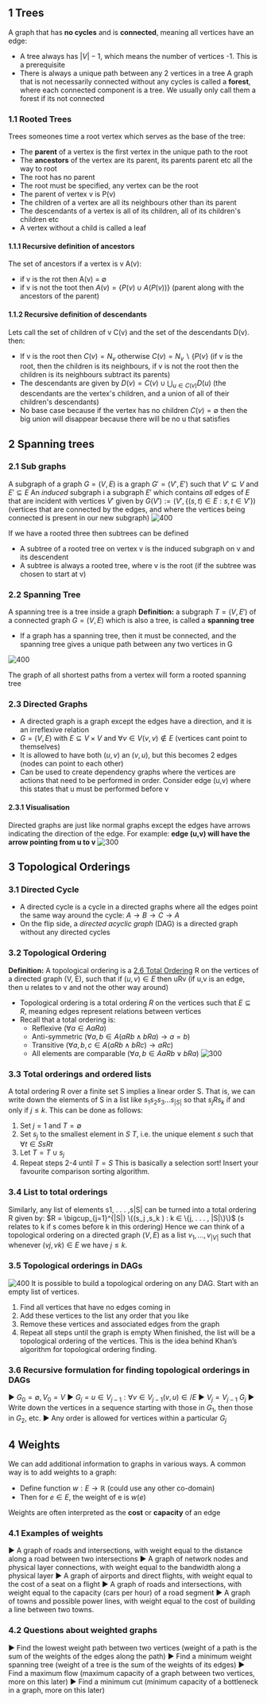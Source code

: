 
## 1 Trees
A graph that has **no cycles** and is **connected**, meaning all vertices have an edge:
- A tree always has $|V| - 1$, which means the number of vertices -1. This is a prerequisite 
- There is always a unique path between any 2 vertices in a tree
A graph that is not necessarily connected without any cycles is called a **forest**, where each connected component is a tree. We usually only call them a forest if its not connected

### 1.1 Rooted Trees
Trees someones time a root vertex which serves as the base of the tree:
- The **parent** of a vertex is the first vertex in the unique path to the root
- The **ancestors** of the vertex are its parent, its parents parent etc all the way to root
- The root has no parent
- The root must be specified, any vertex can be the root
- The parent of vertex v is P(v)
- The children of a vertex are all its neighbours other than its parent
- The descendants of a vertex is all of its children, all of its children's children etc
- A vertex without a child is called a leaf

#### 1.1.1 Recursive definition of ancestors
The set of ancestors if a vertex is v A(v):
- if v is the rot then A(v) = $\emptyset$
- if v is not the toot then $A(v) = \{P(v) \cup A(P(v))\}$ (parent along with the ancestors of the parent)

#### 1.1.2 Recursive definition of descendants
Lets call the set of children of v C(v) and the set of the descendants D(v). then:
- If v is the root then $C(v) = N_v$ otherwise $C(v) = N_v \backslash \{P(v\}$ (if v is the root, then the children is its neighbours, if v is not the root then the children is its neighbours subtract its parents)
- The descendants are given by $D(v) = C(v) \cup \bigcup_{u \in C(v)} D(u)$ (the descendants are the vertex's children, and a union of all of their children's descendants)
- No base case because if the vertex has no children $C(v) = \emptyset$ then the big union will disappear because there will be no u that satisfies

## 2 Spanning trees
### 2.1 Sub graphs
A subgraph of a graph $G = (V, E)$ is a graph $G' = (V', E')$ such that $V' \subseteq V$ and $E' \subseteq E$
An *induced* subgraph i a subgraph $E'$ which contains *all* edges of $E$ that are incident with vertices $V'$ given by $G(V') := (V', \{(s,t) \in E : s,t \in V'\})$ (vertices that are connected by the edges, and where the vertices being connected is present in our new subgraph)
![400](Pasted%20image%2020240428153907.png)

If we have a rooted three then subtrees can be defined
- A subtree of a rooted tree on vertex v is the induced subgraph on v and its descendent
- A subtree is always a rooted tree, where v is the root (if the subtree was chosen to start at v)

### 2.2 Spanning Tree
A spanning tree is a tree inside a graph
**Definition:** a subgraph $T = (V, E')$ of a connected graph $G = (V,E)$ which is also a tree, is called a **spanning tree**
- If a graph has a spanning tree, then it must be connected, and the spanning tree gives a unique path between any two vertices in G

![400](Pasted%20image%2020240428155710.png)

The graph of all shortest paths from a vertex will form a rooted spanning tree

### 2.3 Directed Graphs
- A directed graph is a graph except the edges have a direction, and it is an irreflexive relation
- $G = (V, E)$ with $E \subseteq V \times V$ and $\forall v \in V (v, v) \notin E$ (vertices cant point to themselves)
- It is allowed to have both $(u,v)$ an $(v, u)$, but this becomes 2 edges (nodes can point to each other)
- Can be used to create dependency graphs where the vertices are actions that need to be performed in order. Consider edge (u,v) where this states that u must be performed before v

#### 2.3.1 Visualisation
Directed graphs are just like normal graphs except the edges have arrows indicating the direction of the edge. For example: **edge (u,v) will have the arrow pointing from u to v**
![300](Pasted%20image%2020240428162007.png)


## 3 Topological Orderings
### 3.1 Directed Cycle
- A directed cycle is a cycle in a directed graphs where all the edges point the same way around the cycle: $A \rightarrow B \rightarrow C \rightarrow A$
- On the flip side, a *directed acyclic graph* (DAG) is a directed graph without any directed cycles

### 3.2 Topological Ordering
**Definition:** A topological ordering is a [2.6 Total Ordering](Relations%20and%20Functions#2.6%20Total%20Ordering) R on the vertices of a directed graph (V, E), such that if $(u,v) \in E$ then uRv (if u,v is an edge, then u relates to v and not the other way around)
- Topological ordering is a total ordering $R$ on the vertices such that $E \subseteq R$, meaning edges represent relations between vertices 
- Recall that a total ordering is:
	- Reflexive $(∀a ∈ A aRa)$
	- Anti-symmetric $(∀a, b ∈ A (aRb ∧ bRa) → a = b)$
	- Transitive $(∀a, b, c ∈ A (aRb ∧ bRc) → aRc)$
	- All elements are comparable $(∀a, b ∈ A aRb ∨ bRa)$
	![300](Pasted%20image%2020240428164412.png)

### 3.3 Total orderings and ordered lists
A total ordering R over a finite set S implies a linear order S. That is, we can write down the elements of S in a list like $s_1s_2s_3 . . .s_{|S|}$ so that $s_jRs_k$ if and only if $j ≤ k$.
This can be done as follows:
1. Set $j = 1$ and $T = ∅$
2. Set $s_j$ to the smallest element in $S \ T$, i.e. the unique element $s$ such that $∀t ∈ S sRt$
3. Let $T = T ∪ s_j$
4. Repeat steps 2-4 until $T = S$
This is basically a selection sort! Insert your favourite comparison sorting algorithm.

### 3.4 List to total orderings
Similarly, any list of elements s1, . . . ,s|S| can be turned into a total ordering R given by:
$R = \bigcup_{j=1}^{|S|} \{(s_j ,s_k ) : k ∈ \{j, . . . , |S|\}\}$ (s relates to k if s comes before k in this ordering)
Hence we can think of a topological ordering on a directed graph $(V, E)$ as a list $v_1, . . . , v_{|V |}$
such that whenever $(vj , vk ) ∈ E$ we have $j ≤ k$.

### 3.5 Topological orderings in DAGs
![400](Pasted%20image%2020240428165831.png)
It is possible to build a topological ordering on any DAG.
Start with an empty list of vertices.
1. Find all vertices that have no edges coming in
2. Add these vertices to the list any order that you like
3. Remove these vertices and associated edges from the graph
4. Repeat all steps until the graph is empty
When finished, the list will be a topological ordering of the vertices.
This is the idea behind Khan’s algorithm for topological ordering
finding.

### 3.6 Recursive formulation for finding topological orderings in DAGs
▶ $G_0 = ∅, V_0 = V$
▶ $G_j = {u ∈ V_{j−1} : ∀v ∈ V_{j−1} (v, u) ∈/ E}$
▶ $V_j = V_{j−1} \ G_j$
▶ Write down the vertices in a sequence starting with those in $G_1$, then those in $G_2$, etc.
▶ Any order is allowed for vertices within a particular $G_j$

## 4 Weights
We can add additional information to graphs in various ways. A common way is to add weights to a graph:
- Define function $w:E \rightarrow \mathbb{R}$ (could use any other co-domain)
- Then for $e \in E$, the weight of e is $w(e)$

Weights are often interpreted as the **cost** or **capacity** of an edge

### 4.1 Examples of weights
▶ A graph of roads and intersections, with weight equal to the distance along a road between two intersections
▶ A graph of network nodes and physical layer connections, with weight equal to the bandwidth along a physical layer
▶ A graph of airports and direct flights, with weight equal to the cost of a seat on a flight
▶ A graph of roads and intersections, with weight equal to the capacity (cars per hour) of a road segment
▶ A graph of towns and possible power lines, with weight equal to the cost of building a line between two towns.

### 4.2 Questions about weighted graphs
▶ Find the lowest weight path between two vertices (weight of a path is the sum of the weights of the edges along the path)
▶ Find a minimum weight spanning tree (weight of a tree is the sum of the weights of its edges)
▶ Find a maximum flow (maximum capacity of a graph between two vertices, more on this later)
▶ Find a minimum cut (minimum capacity of a bottleneck in a graph, more on this later)
